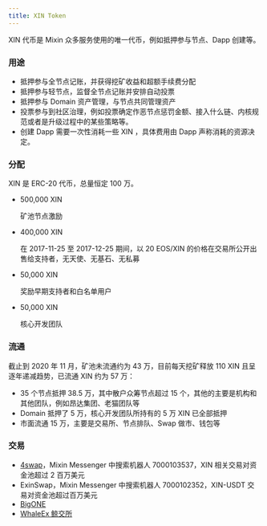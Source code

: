 ```yaml
---
title: XIN Token
---
```


XIN 代币是 Mixin 众多服务使用的唯一代币，例如抵押参与节点、Dapp 创建等。

### 用途

- 抵押参与全节点记账，并获得挖矿收益和超额手续费分配
- 抵押参与轻节点，监督全节点记账并安排自动投票
- 抵押参与 Domain 资产管理，与节点共同管理资产
- 投票参与到社区治理，例如投票确定作恶节点惩罚金额、接入什么链、内核规范或者是升级过程中的某些策略等。
- 创建 Dapp 需要一次性消耗一些 XIN ，具体费用由 Dapp 声称消耗的资源决定。

### 分配

XIN 是 ERC-20 代币，总量恒定 100 万。

- 500,000 XIN

  矿池节点激励

- 400,000 XIN

  在 2017-11-25 至 2017-12-25 期间，以 20 EOS/XIN 的价格在交易所公开出售给支持者，无天使、无基石、无私募

- 50,000 XIN

  奖励早期支持者和白名单用户

- 50,000 XIN

  核心开发团队

### 流通

截止到 2020 年 11 月，矿池未流通约为 43 万，目前每天挖矿释放 110 XIN 且呈逐年递减趋势，已流通 XIN 约为 57 万：

- 35 个节点抵押 38.5 万，其中散户众筹节点超过 15 个，其他的主要是机构和其他团队，例如昂达集团、老猫团队等
- Domain 抵押了 5 万，核心开发团队所持有的 5 万 XIN 已全部抵押
- 市面流通 15 万，主要是交易所、节点排队、Swap 做市、钱包等

### 交易

- [4swap](https://4swap.org)，Mixin Messenger 中搜索机器人 7000103537，XIN 相关交易对资金池超过 2 百万美元
- ExinSwap，Mixin Messenger 中搜索机器人 7000102352，XIN-USDT 交易对资金池超过百万美元
- [BigONE](https://big.one/trade/XIN-EOS)
- [WhaleEx 鲸交所](https://www.whaleex.com/trade/XIN_USDT)
